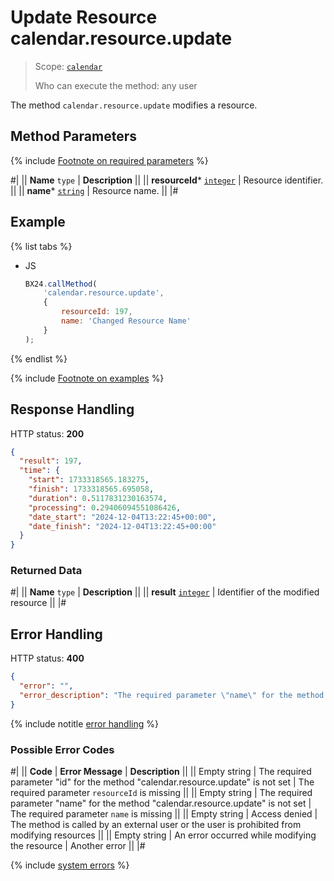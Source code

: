 # Update Resource calendar.resource.update

> Scope: [`calendar`](../../scopes/permissions.md)
>
> Who can execute the method: any user

The method `calendar.resource.update` modifies a resource.

## Method Parameters

{% include [Footnote on required parameters](../../../_includes/required.md) %}

#|
|| **Name**
`type` | **Description** ||
|| **resourceId***
[`integer`](../../data-types.md) | Resource identifier. ||
|| **name***
[`string`](../../data-types.md) | Resource name. ||
|#

## Example

{% list tabs %}

- JS

    ```js
    BX24.callMethod(
        'calendar.resource.update',
        {
            resourceId: 197,
            name: 'Changed Resource Name'
        }
    );
    ```

{% endlist %}

{% include [Footnote on examples](../../../_includes/examples.md) %}

## Response Handling

HTTP status: **200**

```json
{
  "result": 197,
  "time": {
    "start": 1733318565.183275,
    "finish": 1733318565.695058,
    "duration": 0.5117831230163574,
    "processing": 0.29406094551086426,
    "date_start": "2024-12-04T13:22:45+00:00",
    "date_finish": "2024-12-04T13:22:45+00:00"
  }
}
```

### Returned Data

#|
|| **Name**
`type` | **Description** ||
|| **result**
[`integer`](../../data-types.md) | Identifier of the modified resource ||
|#

## Error Handling

HTTP status: **400**

```json
{
  "error": "",
  "error_description": "The required parameter \"name\" for the method \"calendar.resource.update\" is not set"
}
```
{% include notitle [error handling](../../../_includes/error-info.md) %}

### Possible Error Codes

#|
|| **Code** | **Error Message** | **Description** ||
|| Empty string | The required parameter "id" for the method "calendar.resource.update" is not set | The required parameter `resourceId` is missing ||
|| Empty string | The required parameter "name" for the method "calendar.resource.update" is not set | The required parameter `name` is missing ||
|| Empty string | Access denied | The method is called by an external user or the user is prohibited from modifying resources ||
|| Empty string | An error occurred while modifying the resource | Another error ||
|#

{% include [system errors](../../../_includes/system-errors.md) %}